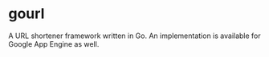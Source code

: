 gourl
=====

A URL shortener framework written in Go. An implementation is
available for Google App Engine as well.
